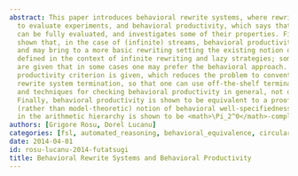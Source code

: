 ```yaml
---
abstract: This paper introduces behavioral rewrite systems, where rewriting is used
  to evaluate experiments, and behavioral productivity, which says that each experiment
  can be fully evaluated, and investigates some of their properties. First, it is
  shown that, in the case of (infinite) streams, behavioral productivity generalizes
  and may bring to a more basic rewriting setting the existing notion of stream productivity
  defined in the context of infinite rewriting and lazy strategies; some arguments
  are given that in some cases one may prefer the behavioral approach. Second, a behavioral
  productivity criterion is given, which reduces the problem to conventional term
  rewrite system termination, so that one can use off-the-shelf termination tools
  and techniques for checking behavioral productivity in general, not only for streams.
  Finally, behavioral productivity is shown to be equivalent to a proof-theoretic
  (rather than model-theoretic) notion of behavioral well-specifiedness, and its difficulty
  in the arithmetic hierarchy is shown to be <math>\Pi_2^0</math>-complete.
authors: [Grigore Rosu, Dorel Lucanu]
categories: [fsl, automated_reasoning, behavioral_equivalence, circular_coinduction]
date: 2014-04-01
id: rosu-lucanu-2014-futatsugi
title: Behavioral Rewrite Systems and Behavioral Productivity
---
```

